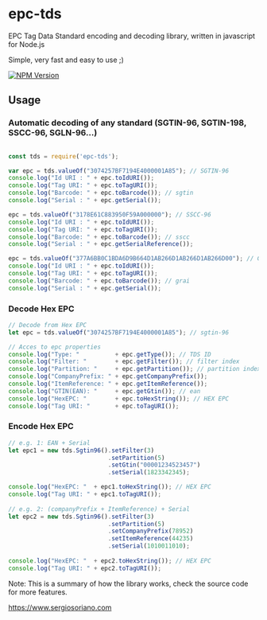 # epc-tds
EPC Tag Data Standard encoding and decoding library, written in javascript for Node.js

Simple, very fast and easy to use ;)

[![NPM Version][npm-image]][npm-url]

## Usage

### Automatic decoding of any standard (SGTIN-96, SGTIN-198, SSCC-96, SGLN-96...)
```js

const tds = require('epc-tds');

var epc = tds.valueOf("3074257BF7194E4000001A85"); // SGTIN-96
console.log("Id URI : " + epc.toIdURI());
console.log("Tag URI: " + epc.toTagURI());
console.log("Barcode: " + epc.toBarcode()); // sgtin
console.log("Serial : " + epc.getSerial());

epc = tds.valueOf("3178E61C883950F59A000000"); // SSCC-96
console.log("Id URI : " + epc.toIdURI());
console.log("Tag URI: " + epc.toTagURI());
console.log("Barcode: " + epc.toBarcode()); // sscc
console.log("Serial : " + epc.getSerialReference());

epc = tds.valueOf("377A6BB0C1BDA6D9B664D1AB266D1AB266D1AB266D00"); // GRAI-170
console.log("Id URI : " + epc.toIdURI());
console.log("Tag URI: " + epc.toTagURI());
console.log("Barcode: " + epc.toBarcode()); // grai
console.log("Serial : " + epc.getSerial());

```

### Decode Hex EPC
```js
// Decode from Hex EPC
let epc = tds.valueOf("3074257BF7194E4000001A85"); // sgtin-96

// Acces to epc properties
console.log("Type: "          + epc.getType()); // TDS ID
console.log("Filter: "        + epc.getFilter()); // filter index
console.log("Partition: "     + epc.getPartition()); // partition index
console.log("CompanyPrefix: " + epc.getCompanyPrefix());
console.log("ItemReference: " + epc.getItemReference());
console.log("GTIN(EAN): "     + epc.getGtin()); // ean
console.log("HexEPC: "        + epc.toHexString()); // HEX EPC
console.log("Tag URI: "       + epc.toTagURI());

```

### Encode Hex EPC
```js
// e.g. 1: EAN + Serial
let epc1 = new tds.Sgtin96().setFilter(3)
                            .setPartition(5)
                            .setGtin("00001234523457")
                            .setSerial(1823342345);

console.log("HexEPC: "  + epc1.toHexString()); // HEX EPC
console.log("Tag URI: " + epc1.toTagURI());
       
// e.g. 2: (companyPrefix + ItemReference) + Serial
let epc2 = new tds.Sgtin96().setFilter(3)
                            .setPartition(5)
                            .setCompanyPrefix(78952)
                            .setItemReference(44235)
                            .setSerial(1010011010);
                        
console.log("HexEPC: "  + epc2.toHexString()); // HEX EPC
console.log("Tag URI: " + epc2.toTagURI());

```

Note: This is a summary of how the library works, check the source code for more features.

https://www.sergiosoriano.com

[npm-url]: https://npmjs.org/package/epc-tds
[npm-image]: https://img.shields.io/npm/v/epc-tds.svg